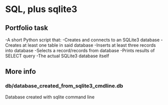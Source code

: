 # SQL, plus sqlite3

## Portfolio task

-A short Python script that:
  -Creates and connects to an SQLite3 database
  -Creates at least one table in said database
  -Inserts at least three records into database
  -Selects a record/records from database
  -Prints results of SELECT query 
-The actual SQLite3 database itself

## More info

### db/database_created_from_sqlite3_cmdline.db 
Database created with sqlite command line